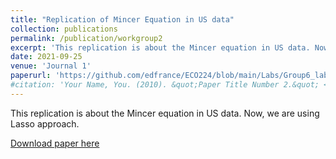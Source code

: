 ```yaml
---
title: "Replication of Mincer Equation in US data"
collection: publications
permalink: /publication/workgroup2
excerpt: 'This replication is about the Mincer equation in US data. Now, we are using Lasso approach.'
date: 2021-09-25
venue: 'Journal 1'
paperurl: 'https://github.com/edfrance/ECO224/blob/main/Labs/Group6_lab2_python.ipynb'
#citation: 'Your Name, You. (2010). &quot;Paper Title Number 2.&quot; <i>Journal 1</i>. 1(2).'
---
```

This replication is about the Mincer equation in US data. Now, we are using Lasso approach.

[Download paper here](https://github.com/edfrance/ECO224/blob/main/Labs/Group6_lab2_python.ipynb)

